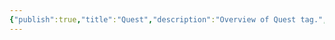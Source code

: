 ```yaml
---
{"publish":true,"title":"Quest","description":"Overview of Quest tag.","created":"Thursday, April 11th 2024, 6:05:03 pm","modified":"Friday, October 4th 2024, 12:24:34 am","cssclasses":"mado-heading"}
---
```


